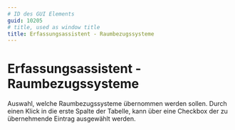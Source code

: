 ```yaml
---
# ID des GUI Elements
guid: 10205
# title, used as window title
title: Erfassungsassistent - Raumbezugssysteme
---
```


# Erfassungsassistent - Raumbezugssysteme

Auswahl, welche Raumbezugssysteme übernommen werden sollen. Durch einen Klick in die erste Spalte der Tabelle, kann über eine Checkbox der zu übernehmende Eintrag ausgewählt werden.

